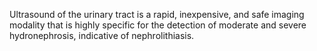 Ultrasound of the urinary tract is a rapid, inexpensive, and safe imaging modality that is highly specific for the detection of moderate and severe hydronephrosis, indicative of nephrolithiasis.